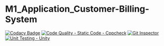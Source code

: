 # M1_Application_Customer-Billing-System
[![Codacy Badge](https://app.codacy.com/project/badge/Grade/9102e50c97e84ea4b02a33677199cdad)](https://www.codacy.com/gh/keerthi1312/M1_Application_Customer-Billing-System/dashboard?utm_source=github.com&amp;utm_medium=referral&amp;utm_content=keerthi1312/M1_Application_Customer-Billing-System&amp;utm_campaign=Badge_Grade)
[![Code Quality - Static Code - Cppcheck](https://github.com/keerthi1312/M1_Application_Customer-Billing-System/actions/workflows/cppcheck.yml/badge.svg)](https://github.com/keerthi1312/M1_Application_Customer-Billing-System/actions/workflows/cppcheck.yml)
[![Git Inspector](https://github.com/keerthi1312/M1_Application_Customer-Billing-System/actions/workflows/git-inspector.yml/badge.svg)](https://github.com/keerthi1312/M1_Application_Customer-Billing-System/actions/workflows/git-inspector.yml)
[![Unit Testing - Unity](https://github.com/keerthi1312/M1_Application_Customer-Billing-System/actions/workflows/unity.yml/badge.svg)](https://github.com/keerthi1312/M1_Application_Customer-Billing-System/actions/workflows/unity.yml)
